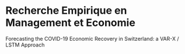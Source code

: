 # Recherche Empirique en Management et Economie 
Forecasting the COVID-19 Economic Recovery in Switzerland: a VAR-X / LSTM Approach

